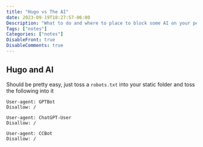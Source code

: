 ```yaml
---
title: "Hugo vs The AI"
date: 2023-09-19T18:27:57-06:00
Description: "What to do and where to place to block some AI on your personal site"
Tags: ["notes"]
Categories: ["notes"]
DisableFront: true
DisableComments: true
---
```


## Hugo and AI

Should be pretty easy, just toss a `robots.txt` into your static folder and toss the following into it

```
User-agent: GPTBot
Disallow: /

User-agent: ChatGPT-User
Disallow: /

User-agent: CCBot
Disallow: /
```
